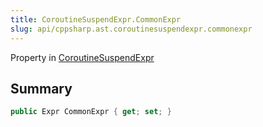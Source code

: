 ```yaml
---
title: CoroutineSuspendExpr.CommonExpr
slug: api/cppsharp.ast.coroutinesuspendexpr.commonexpr
---
```

Property in [CoroutineSuspendExpr](/api/cppsharp/ast/coroutinesuspendexpr)

## Summary



```csharp
public Expr CommonExpr { get; set; }
```

